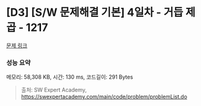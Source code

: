 # [D3] [S/W 문제해결 기본] 4일차 - 거듭 제곱 - 1217 

[문제 링크](https://swexpertacademy.com/main/code/problem/problemDetail.do?contestProbId=AV14dUIaAAUCFAYD) 

### 성능 요약

메모리: 58,308 KB, 시간: 130 ms, 코드길이: 291 Bytes



> 출처: SW Expert Academy, https://swexpertacademy.com/main/code/problem/problemList.do